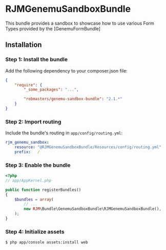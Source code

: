 # RJMGenemuSandboxBundle

This bundle provides a sandbox to showcase how to use various Form Types provided by the [GenemuFormBundle]

## Installation

### Step 1: Install the bundle

Add the following dependency to your composer.json file:
``` json
{
    "require": {
        "_some_packages": "...",

        "robmasters/genemu-sandbox-bundle": "2.1.*"
    }
}
```

### Step 2: Import routing

Include the bundle's routing in `app/config/routing.yml`:
```yml
rjm_genemu_sandbox:
    resource: "@RJMGenemuSandboxBundle/Resources/config/routing.yml"
    prefix:   /
```

### Step 3: Enable the bundle

```php
<?php
// app/AppKernel.php

public function registerBundles()
{
    $bundles = array(
        // ...
        new RJM\Bundle\GenemuSandboxBundle\RJMGenemuSandboxBundle(),
    );
}
```

### Step 4: Initialize assets

``` bash
$ php app/console assets:install web
```